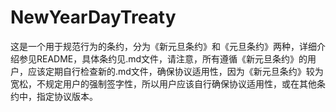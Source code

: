 # NewYearDayTreaty
这是一个用于规范行为的条约，分为《新元旦条约》和《元旦条约》两种，详细介绍参见README，具体条约见.md文件，请注意，所有遵循《新元旦条约》的用户，应该定期自行检查新的.md文件，确保协议适用性，因为《新元旦条约》较为宽松，不规定用户的强制签字性，所以用户应该自行确保协议适用性，或在其他条约中，指定协议版本。
